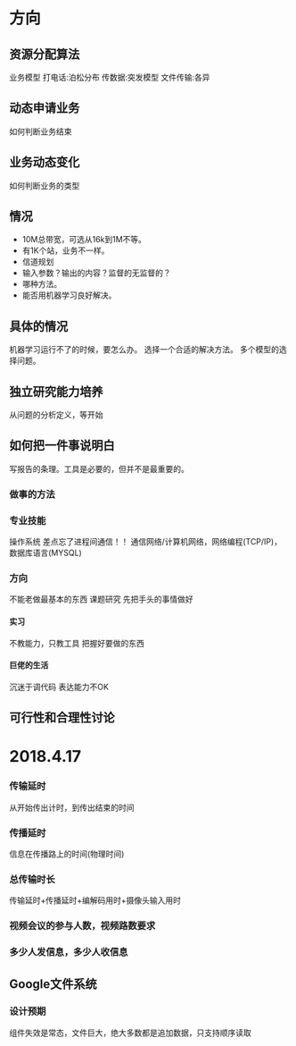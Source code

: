 ﻿# 方向
## 资源分配算法
业务模型
打电话:泊松分布
传数据:突发模型
文件传输:各异
## 动态申请业务
如何判断业务结束
## 业务动态变化
如何判断业务的类型
## 情况
* 10M总带宽，可选从16k到1M不等。
* 有1K个站，业务不一样。
* 信道规划
* 输入参数？输出的内容？监督的无监督的？
* 哪种方法。
* 能否用机器学习良好解决。
## 具体的情况
机器学习运行不了的时候，要怎么办。
选择一个合适的解决方法。
多个模型的选择问题。
## 独立研究能力培养
从问题的分析定义，等开始
## 如何把一件事说明白
写报告的条理。工具是必要的，但并不是最重要的。
### 做事的方法
### 专业技能
操作系统
差点忘了进程间通信！！
通信网络/计算机网络，网络编程(TCP/IP)，
数据库语言(MYSQL)
### 方向
不能老做最基本的东西
课题研究
先把手头的事情做好
#### 实习
不教能力，只教工具
把握好要做的东西
#### 巨佬的生活
沉迷于调代码
表达能力不OK
## 可行性和合理性讨论
# 2018.4.17
### 传输延时
从开始传出计时，到传出结束的时间
### 传播延时
信息在传播路上的时间(物理时间)
### 总传输时长
传输延时+传播延时+编解码用时+摄像头输入用时
### 视频会议的参与人数，视频路数要求
### 多少人发信息，多少人收信息
## Google文件系统
### 设计预期
组件失效是常态，文件巨大，绝大多数都是追加数据，只支持顺序读取
